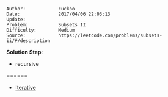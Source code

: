 
    Author:            cuckoo
    Date:              2017/04/06 22:03:13
    Update:            
    Problem:           Subsets II
    Difficulty:        Medium
    Source:            https://leetcode.com/problems/subsets-ii/#/description

__Solution Step__:

 - recursive

======
 - [Iterative](https://discuss.leetcode.com/topic/3601/simple-iterative-solution)

